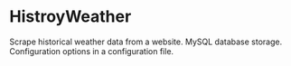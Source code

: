 # HistroyWeather

Scrape historical weather data from a website. 
MySQL database storage. 
Configuration options in a configuration file.
